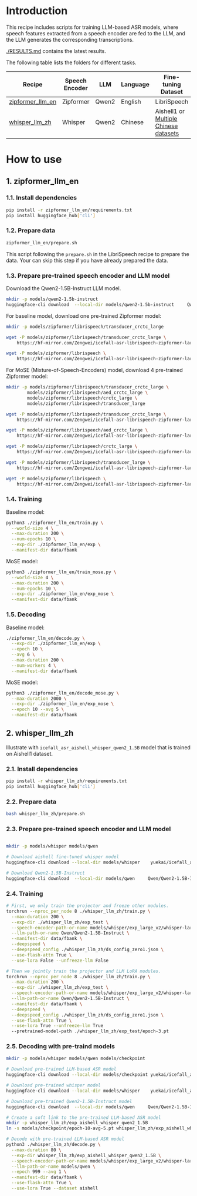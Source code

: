 
# Introduction

This recipe includes scripts for training LLM-based ASR models, where speech features extracted from a speech encoder are fed to the LLM, and the LLM generates the corresponding transcriptions.

[./RESULTS.md](./RESULTS.md) contains the latest results.

The following table lists the folders for different tasks.

|     Recipe   |  Speech Encoder             | LLM   |  Language          | Fine-tuning Dataset                                           |
|---------| ------------------|---------------------|--------------------|---------------------------------------------------|
| [zipformer_llm_en](./zipformer_llm_en)   |  Zipformer           | Qwen2   |     English         |  LibriSpeech |
| [whisper_llm_zh](./whisper_llm_zh)        |  Whisper           | Qwen2    |    Chinese          | Aishell1 or [Multiple Chinese datasets](https://github.com/k2-fsa/icefall/tree/master/egs/multi_zh-hans/ASR)                                                 |


# How to use

## 1. zipformer_llm_en

### 1.1. Install dependencies

```bash
pip install -r zipformer_llm_en/requirements.txt
pip install huggingface_hub['cli']
```

### 1.2. Prepare data

```bash
zipformer_llm_en/prepare.sh
```

This script following the `prepare.sh` in the LibriSpeech recipe to prepare the data.
Your can skip this step if you have already prepared the data.

### 1.3. Prepare pre-trained speech encoder and LLM model

Download the Qwen2-1.5B-Instruct LLM model.
```bash
mkdir -p models/qwen2-1.5b-instruct
huggingface-cli download  --local-dir models/qwen2-1.5b-instruct     Qwen/Qwen2-1.5B-Instruct
```

For baseline model, download one pre-trained Zipformer model:

```bash
mkdir -p models/zipformer/librispeech/transducer_crctc_large

wget -P models/zipformer/librispeech/transducer_crctc_large \
    https://hf-mirror.com/Zengwei/icefall-asr-librispeech-zipformer-large-transducer-with-CR-CTC-20241019/resolve/main/exp/pretrained.pt

wget -P models/zipformer/librispeech \
    https://hf-mirror.com/Zengwei/icefall-asr-librispeech-zipformer-large-transducer-with-CR-CTC-20241019/resolve/main/data/lang_bpe_500/bpe.model 
```

For MoSE (Mixture-of-Speech-Encoders) model, download 4 pre-trained Zipformer model:

```bash
mkdir -p models/zipformer/librispeech/transducer_crctc_large \
        models/zipformer/librispeech/aed_crctc_large \
        models/zipformer/librispeech/crctc_large \
        models/zipformer/librispeech/transducer_large

wget -P models/zipformer/librispeech/transducer_crctc_large \
    https://hf-mirror.com/Zengwei/icefall-asr-librispeech-zipformer-large-transducer-with-CR-CTC-20241019/resolve/main/exp/pretrained.pt

wget -P models/zipformer/librispeech/aed_crctc_large \
    https://hf-mirror.com/Zengwei/icefall-asr-librispeech-zipformer-large-cr-ctc-aed-20241020/resolve/main/exp/pretrained.pt

wget -P models/zipformer/librispeech/crctc_large \
    https://hf-mirror.com/Zengwei/icefall-asr-librispeech-zipformer-large-cr-ctc-20241018/resolve/main/exp/pretrained.pt

wget -P models/zipformer/librispeech/transducer_large \
    https://hf-mirror.com/Zengwei/icefall-asr-librispeech-zipformer-large-2023-05-16/resolve/main/exp/pretrained.pt

wget -P models/zipformer/librispeech \
    https://hf-mirror.com/Zengwei/icefall-asr-librispeech-zipformer-large-transducer-with-CR-CTC-20241019/resolve/main/data/lang_bpe_500/bpe.model

```

### 1.4. Training

Baseline model:

```bash
python3 ./zipformer_llm_en/train.py \
  --world-size 4 \
  --max-duration 200 \
  --num-epochs 10 \
  --exp-dir ./zipformer_llm_en/exp \
  --manifest-dir data/fbank
```

MoSE model:

```bash
python3 ./zipformer_llm_en/train_mose.py \
  --world-size 4 \
  --max-duration 200 \
  --num-epochs 10 \
  --exp-dir ./zipformer_llm_en/exp_mose \
  --manifest-dir data/fbank
```

### 1.5. Decoding

Baseline model:

```bash
./zipformer_llm_en/decode.py \
  --exp-dir ./zipformer_llm_en/exp \
  --epoch 10 \
  --avg 6 \
  --max-duration 200 \
  --num-workers 4 \
  --manifest-dir data/fbank
``` 

MoSE model:

```bash
python3 ./zipformer_llm_en/decode_mose.py \
  --max-duration 2000 \
  --exp-dir ./zipformer_llm_en/exp_mose \
  --epoch 10 --avg 5 \
  --manifest-dir data/fbank
  ```

## 2. whisper_llm_zh

Illustrate with `icefall_asr_aishell_whisper_qwen2_1.5B` model that is trained on Aishell1 dataset.

### 2.1. Install dependencies

```bash
pip install -r whisper_llm_zh/requirements.txt
pip install huggingface_hub['cli']
```

### 2.2. Prepare data

```bash
bash whisper_llm_zh/prepare.sh
```

### 2.3. Prepare pre-trained speech encoder and LLM model

```bash

mkdir -p models/whisper models/qwen

# Download aishell fine-tuned whisper model
huggingface-cli download --local-dir models/whisper    yuekai/icefall_asr_aishell_whisper exp_large_v2/whisper-large-v2-aishell1-epoch-10-avg-6.pt

# Download Qwen2-1.5B-Instruct
huggingface-cli download  --local-dir models/qwen     Qwen/Qwen2-1.5B-Instruct
```

### 2.4. Training

```bash
# First, we only train the projector and freeze other modules.
torchrun --nproc_per_node 8 ./whisper_llm_zh/train.py \
  --max-duration 200 \
  --exp-dir ./whisper_llm_zh/exp_test \
  --speech-encoder-path-or-name models/whisper/exp_large_v2/whisper-large-v2-aishell1-epoch-10-avg-6.pt \
  --llm-path-or-name Qwen/Qwen2-1.5B-Instruct \
  --manifest-dir data/fbank \
  --deepspeed \
  --deepspeed_config ./whisper_llm_zh/ds_config_zero1.json \
  --use-flash-attn True \
  --use-lora False --unfreeze-llm False

# Then we jointly train the projector and LLM LoRA modules.
torchrun --nproc_per_node 8 ./whisper_llm_zh/train.py \
  --max-duration 200 \
  --exp-dir ./whisper_llm_zh/exp_test \
  --speech-encoder-path-or-name models/whisper/exp_large_v2/whisper-large-v2-aishell1-epoch-10-avg-6.pt \
  --llm-path-or-name Qwen/Qwen2-1.5B-Instruct \
  --manifest-dir data/fbank \
  --deepspeed \
  --deepspeed_config ./whisper_llm_zh/ds_config_zero1.json \
  --use-flash-attn True \
  --use-lora True --unfreeze-llm True
  --pretrained-model-path ./whisper_llm_zh/exp_test/epoch-3.pt
```

### 2.5. Decoding with pre-traind models

```bash
mkdir -p models/whisper models/qwen models/checkpoint

# Download pre-trained LLM-based ASR model
huggingface-cli download --local-dir models/checkpoint yuekai/icefall_asr_aishell_whisper_qwen2_1.5B

# Download pre-trained whisper model
huggingface-cli download --local-dir models/whisper    yuekai/icefall_asr_aishell_whisper exp_large_v2/whisper-large-v2-aishell1-epoch-10-avg-6.pt

# Download pre-trained Qwen2-1.5B-Instruct model
huggingface-cli download  --local-dir models/qwen     Qwen/Qwen2-1.5B-Instruct

# Create a soft link to the pre-trained LLM-based ASR model
mkdir -p whisper_llm_zh/exp_aishell_whisper_qwen2_1.5B
ln -s models/checkpoint/epoch-10-avg-5.pt whisper_llm_zh/exp_aishell_whisper_qwen2_1.5B/epoch-999.pt

# Decode with pre-trained LLM-based ASR model
python3 ./whisper_llm_zh/decode.py \
  --max-duration 80 \
  --exp-dir whisper_llm_zh/exp_aishell_whisper_qwen2_1.5B \
  --speech-encoder-path-or-name models/whisper/exp_large_v2/whisper-large-v2-aishell1-epoch-10-avg-6.pt  \
  --llm-path-or-name models/qwen \
  --epoch 999 --avg 1 \
  --manifest-dir data/fbank \
  --use-flash-attn True \
  --use-lora True --dataset aishell
```
